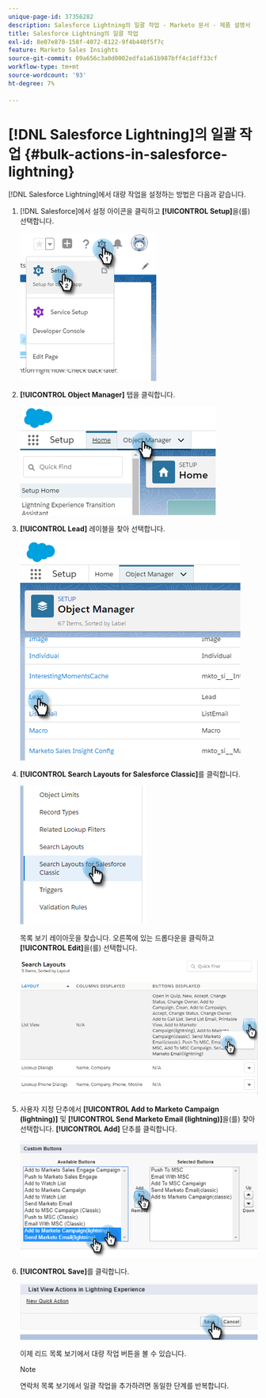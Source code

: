 ```yaml
---
unique-page-id: 37356282
description: Salesforce Lightning의 일괄 작업 - Marketo 문서 - 제품 설명서
title: Salesforce Lightning의 일괄 작업
exl-id: 8e07e870-158f-4072-8122-9f4b440f5f7c
feature: Marketo Sales Insights
source-git-commit: 09a656c3a0d0002edfa1a61b987bff4c1dff33cf
workflow-type: tm+mt
source-wordcount: '93'
ht-degree: 7%

---
```


# [!DNL Salesforce Lightning]의 일괄 작업 {#bulk-actions-in-salesforce-lightning}

[!DNL Salesforce Lightning]에서 대량 작업을 설정하는 방법은 다음과 같습니다.

1. [!DNL Salesforce]에서 설정 아이콘을 클릭하고 **[!UICONTROL Setup]**&#x200B;을(를) 선택합니다.

   ![](assets/bulk-actions-in-salesforce-lightning-1.png)

1. **[!UICONTROL Object Manager]** 탭을 클릭합니다.

   ![](assets/bulk-actions-in-salesforce-lightning-2.png)

1. **[!UICONTROL Lead]** 레이블을 찾아 선택합니다.

   ![](assets/bulk-actions-in-salesforce-lightning-3.png)

1. **[!UICONTROL Search Layouts for Salesforce Classic]**&#x200B;를 클릭합니다.

   ![](assets/bulk-actions-in-salesforce-lightning-4.png)

   목록 보기 레이아웃을 찾습니다. 오른쪽에 있는 드롭다운을 클릭하고 **[!UICONTROL Edit]**&#x200B;을(를) 선택합니다.

   ![](assets/bulk-actions-in-salesforce-lightning-5.png)

1. 사용자 지정 단추에서 **[!UICONTROL Add to Marketo Campaign (lightning)]** 및 **[!UICONTROL Send Marketo Email (lightning)]**&#x200B;을(를) 찾아 선택합니다. **[!UICONTROL Add]** 단추를 클릭합니다.

   ![](assets/bulk-actions-in-salesforce-lightning-6.png)

1. **[!UICONTROL Save]**&#x200B;를 클릭합니다.

   ![](assets/bulk-actions-in-salesforce-lightning-7.png)

   이제 리드 목록 보기에서 대량 작업 버튼을 볼 수 있습니다.

   >[!NOTE]
   >
   >연락처 목록 보기에서 일괄 작업을 추가하려면 동일한 단계를 반복합니다.
